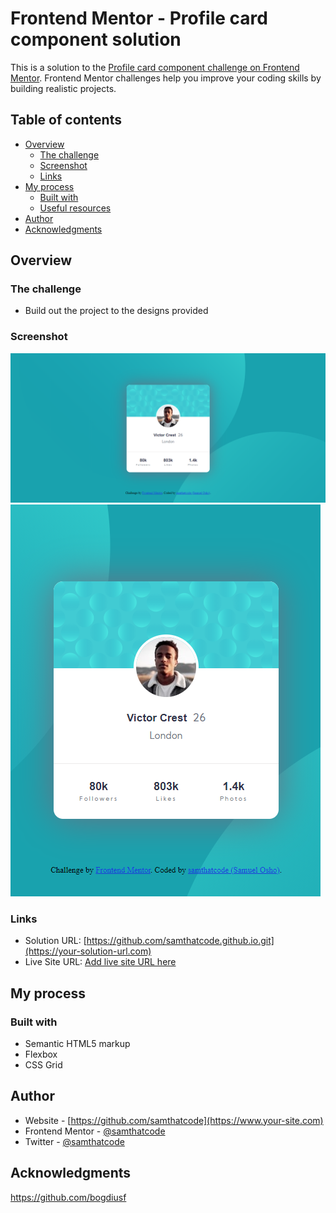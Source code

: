 # Frontend Mentor - Profile card component solution

This is a solution to the [Profile card component challenge on Frontend Mentor](https://www.frontendmentor.io/challenges/profile-card-component-cfArpWshJ). Frontend Mentor challenges help you improve your coding skills by building realistic projects. 

## Table of contents

- [Overview](#overview)
  - [The challenge](#the-challenge)
  - [Screenshot](#screenshot)
  - [Links](#links)
- [My process](#my-process)
  - [Built with](#built-with)
  - [Useful resources](#useful-resources)
- [Author](#author)
- [Acknowledgments](#acknowledgments)



## Overview

### The challenge

- Build out the project to the designs provided

### Screenshot

![Desktop view](DesktopScreenshot.png)
![Mobile view](Screenshot.png)



### Links

- Solution URL: [https://github.com/samthatcode.github.io.git](https://your-solution-url.com)
- Live Site URL: [Add live site URL here](https://your-live-site-url.com)

## My process

### Built with

- Semantic HTML5 markup
- Flexbox
- CSS Grid

## Author

- Website - [https://github.com/samthatcode](https://www.your-site.com)
- Frontend Mentor - [@samthatcode](https://www.frontendmentor.io/profile/yourusername)
- Twitter - [@samthatcode](https://www.twitter.com/samthatcode)



## Acknowledgments

https://github.com/bogdiusf